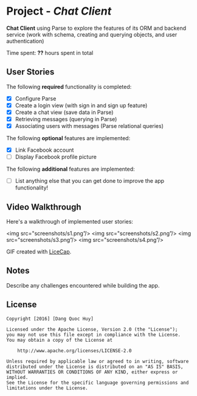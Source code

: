 # Project - *Chat Client*

**Chat Client** using Parse to explore the features of its ORM and backend service
(work with schema, creating and querying objects, and user authentication)

Time spent: **??** hours spent in total

## User Stories

The following **required** functionality is completed:

- [x] Configure Parse
- [x] Create a login view (with sign in and sign up feature)
- [x] Create a chat view (save data in Parse)
- [x] Retrieving messages (querying in Parse)
- [x] Associating users with messages (Parse relational queries)

The following **optional** features are implemented:

- [x] Link Facebook account
- [ ] Display Facebook profile picture

The following **additional** features are implemented:

- [ ] List anything else that you can get done to improve the app functionality!

## Video Walkthrough

Here's a walkthrough of implemented user stories:

<img src="screenshots/s1.png”/>
<img src="screenshots/s2.png”/>
<img src="screenshots/s3.png”/>
<img src="screenshots/s4.png”/>

GIF created with [LiceCap](http://www.cockos.com/licecap/).

## Notes

Describe any challenges encountered while building the app.

## License

    Copyright [2016] [Dang Quoc Huy]

    Licensed under the Apache License, Version 2.0 (the "License");
    you may not use this file except in compliance with the License.
    You may obtain a copy of the License at

        http://www.apache.org/licenses/LICENSE-2.0

    Unless required by applicable law or agreed to in writing, software
    distributed under the License is distributed on an "AS IS" BASIS,
    WITHOUT WARRANTIES OR CONDITIONS OF ANY KIND, either express or implied.
    See the License for the specific language governing permissions and
    limitations under the License.
